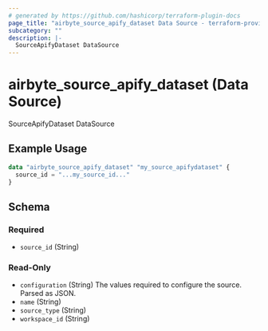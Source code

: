 ```yaml
---
# generated by https://github.com/hashicorp/terraform-plugin-docs
page_title: "airbyte_source_apify_dataset Data Source - terraform-provider-airbyte"
subcategory: ""
description: |-
  SourceApifyDataset DataSource
---
```


# airbyte_source_apify_dataset (Data Source)

SourceApifyDataset DataSource

## Example Usage

```terraform
data "airbyte_source_apify_dataset" "my_source_apifydataset" {
  source_id = "...my_source_id..."
}
```

<!-- schema generated by tfplugindocs -->
## Schema

### Required

- `source_id` (String)

### Read-Only

- `configuration` (String) The values required to configure the source. Parsed as JSON.
- `name` (String)
- `source_type` (String)
- `workspace_id` (String)
